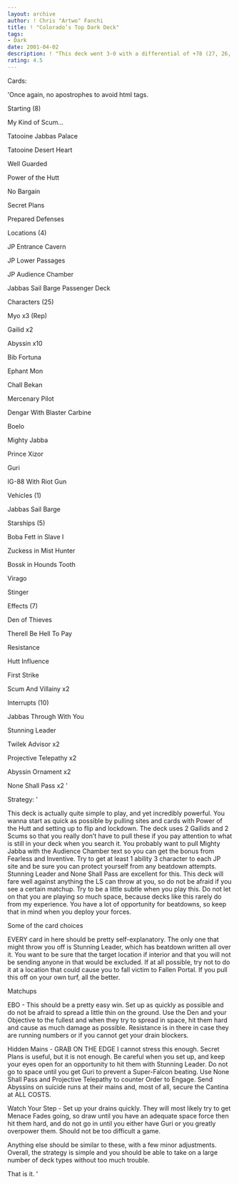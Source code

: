 ```yaml
---
layout: archive
author: ! Chris "Artwo" Fanchi
title: ! "Colorado’s Top Dark Deck"
tags:
- Dark
date: 2001-04-02
description: ! "This deck went 3-0 with a differential of +78 (27, 26, 25) at the Colorado State Championship, 2001. So without further ado, the Top finishing Dark Side deck at the CO championship."
rating: 4.5
---
```

Cards: 

'Once again, no apostrophes to avoid html tags.


Starting (8)

My Kind of Scum...

Tatooine Jabbas Palace

Tatooine Desert Heart

Well Guarded

Power of the Hutt

No Bargain

Secret Plans

Prepared Defenses


Locations (4)

JP Entrance Cavern

JP Lower Passages

JP Audience Chamber

Jabbas Sail Barge Passenger Deck


Characters (25)

Myo x3 (Rep)

Gailid x2

Abyssin x10

Bib Fortuna

Ephant Mon

Chall Bekan

Mercenary Pilot

Dengar With Blaster Carbine

Boelo

Mighty Jabba

Prince Xizor

Guri

IG-88 With Riot Gun


Vehicles (1)

Jabbas Sail Barge


Starships (5)

Boba Fett in Slave I

Zuckess in Mist Hunter

Bossk in Hounds Tooth

Virago

Stinger


Effects (7)

Den of Thieves

Therell Be Hell To Pay

Resistance

Hutt Influence

First Strike

Scum And Villainy x2


Interrupts (10)

Jabbas Through With You

Stunning Leader

Twilek Advisor x2

Projective Telepathy x2

Abyssin Ornament x2

None Shall Pass x2 '

Strategy: '

This deck is actually quite simple to play, and yet incredibly powerful. You wanna start as quick as possible by pulling sites and cards with Power of the Hutt and setting up to flip and lockdown. The deck uses 2 Gailids and 2 Scums so that you really don&#8217;t have to pull these if you pay attention to what is still in your deck when you search it. You probably want to pull Mighty Jabba with the Audience Chamber text so you can get the bonus from Fearless and Inventive. Try to get at least 1 ability 3 character to each JP site and be sure you can protect yourself from any beatdown attempts. Stunning Leader and None Shall Pass are excellent for this. This deck will fare well against anything the LS can throw at you, so do not be afraid if you see a certain matchup. Try to be a little subtle when you play this. Do not let on that you are playing so much space, because decks like this rarely do from my experience. You have a lot of opportunity for beatdowns, so keep that in mind when you deploy your forces.


Some of the card choices


EVERY card in here should be pretty self-explanatory. The only one that might throw you off is Stunning Leader, which has beatdown written all over it. You want to be sure that the target location if interior and that you will not be sending anyone in that would be excluded. If at all possible, try not to do it at a location that could cause you to fall victim to Fallen Portal. If you pull this off on your own turf, all the better.


Matchups

EBO - This should be a pretty easy win. Set up as quickly as possible and do not be afraid to spread a little thin on the ground. Use the Den and your Objective to the fullest and when they try to spread in space, hit them hard and cause as much damage as possible. Resistance is in there in case they are running numbers or if you cannot get your drain blockers.


Hidden Mains - GRAB ON THE EDGE I cannot stress this enough. Secret Plans is useful, but it is not enough. Be careful when you set up, and keep your eyes open for an opportunity to hit them with Stunning Leader. Do not go to space until you get Guri to prevent a Super-Falcon beating. Use None Shall Pass and Projective Telepathy to counter Order to Engage. Send Abyssins on suicide runs at their mains and, most of all, secure the Cantina at ALL COSTS.


Watch Your Step - Set up your drains quickly. They will most likely try to get Menace Fades going, so draw until you have an adequate space force then hit them hard, and do not go in until you either have Guri or you greatly overpower them. Should not be too difficult a game.


Anything else should be similar to these, with a few minor adjustments. Overall, the strategy is simple and you should be able to take on a large number of deck types without too much trouble.


That is it. '
